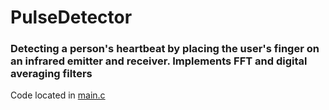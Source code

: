 # PulseDetector
### Detecting a person's heartbeat by placing the user's finger on an infrared emitter and receiver. Implements FFT and digital averaging filters

Code located in [main.c](https://github.com/faportillo/PulseDetector/blob/master/main.c)
